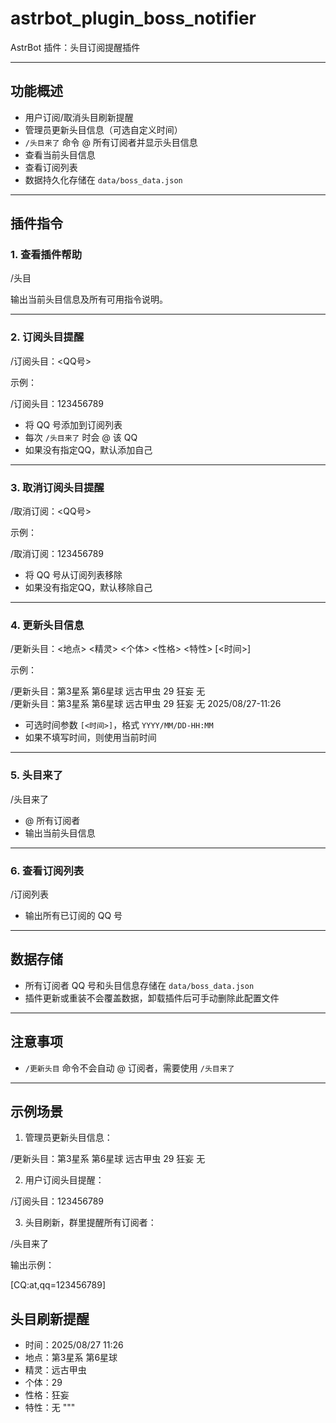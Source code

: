 # astrbot_plugin_boss_notifier

AstrBot 插件：头目订阅提醒插件

---

## 功能概述

- 用户订阅/取消头目刷新提醒  
- 管理员更新头目信息（可选自定义时间）  
- `/头目来了` 命令 @ 所有订阅者并显示头目信息  
- 查看当前头目信息  
- 查看订阅列表  
- 数据持久化存储在 `data/boss_data.json`

---

## 插件指令

### 1. 查看插件帮助

/头目

输出当前头目信息及所有可用指令说明。

---

### 2. 订阅头目提醒

/订阅头目：<QQ号>

示例：

/订阅头目：123456789

- 将 QQ 号添加到订阅列表  
- 每次 `/头目来了` 时会 @ 该 QQ
- 如果没有指定QQ，默认添加自己

---

### 3. 取消订阅头目提醒

/取消订阅：<QQ号>

示例：

/取消订阅：123456789

- 将 QQ 号从订阅列表移除
- 如果没有指定QQ，默认移除自己

---

### 4. 更新头目信息

/更新头目：<地点> <精灵> <个体> <性格> <特性> [<时间>]

示例：

/更新头目：第3星系 第6星球 远古甲虫 29 狂妄 无  
/更新头目：第3星系 第6星球 远古甲虫 29 狂妄 无 2025/08/27-11:26

- 可选时间参数 `[<时间>]`，格式 `YYYY/MM/DD-HH:MM`  
- 如果不填写时间，则使用当前时间  

---

### 5. 头目来了

/头目来了

- @ 所有订阅者  
- 输出当前头目信息

---

### 6. 查看订阅列表

/订阅列表

- 输出所有已订阅的 QQ 号

---

## 数据存储

- 所有订阅者 QQ 号和头目信息存储在 `data/boss_data.json`  
- 插件更新或重装不会覆盖数据，卸载插件后可手动删除此配置文件

---

## 注意事项

- `/更新头目` 命令不会自动 @ 订阅者，需要使用 `/头目来了`  

---

## 示例场景

1. 管理员更新头目信息：

/更新头目：第3星系 第6星球 远古甲虫 29 狂妄 无

2. 用户订阅头目提醒：

/订阅头目：123456789

3. 头目刷新，群里提醒所有订阅者：

/头目来了

输出示例：

[CQ:at,qq=123456789]
## 头目刷新提醒
- 时间：2025/08/27 11:26
- 地点：第3星系 第6星球
- 精灵：远古甲虫
- 个体：29
- 性格：狂妄
- 特性：无
"""